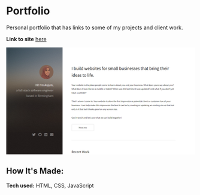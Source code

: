 # Portfolio
Personal portfolio that has links to some of my projects and client work.


**Link to site** [here](https://anjumiqbal.netlify.app/)

![alt text](https://github.com/anjiqbal/portfolio/blob/main/images/home.png)


## How It's Made:

**Tech used:** HTML, CSS, JavaScript



